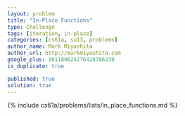```yaml
---
layout: problem
title: "In-Place Functions"
type: Challenge
tags: [iteration, in-place]
categories: [cs61a, su13, problems]
author_name: Mark Miyashita
author_url: http://markmiyashita.com
google_plus: 101180624276428786239
is_duplicate: true

published: true
solution: true
---
```


{% include cs61a/problems/lists/in_place_functions.md %}